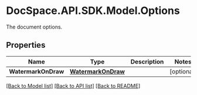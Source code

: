 # DocSpace.API.SDK.Model.Options
The document options.

## Properties

Name | Type | Description | Notes
------------ | ------------- | ------------- | -------------
**WatermarkOnDraw** | [**WatermarkOnDraw**](WatermarkOnDraw.md) |  | [optional] 

[[Back to Model list]](../README.md#documentation-for-models) [[Back to API list]](../README.md#documentation-for-api-endpoints) [[Back to README]](../README.md)

